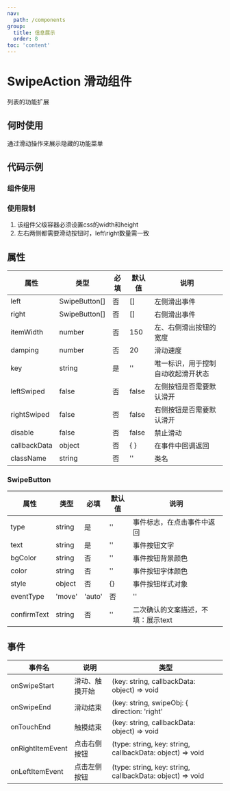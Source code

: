 ```yaml
---
nav:
  path: /components
group:
  title: 信息展示
  order: 8
toc: 'content'
---
```


# SwipeAction 滑动组件
列表的功能扩展
## 何时使用
通过滑动操作来展示隐藏的功能菜单

## 代码示例

### 组件使用
<code src='../../demo/pages/SwipeAction'></code>

### 使用限制

1. 该组件父级容器必须设置css的width和height
2. 左右两侧都需要滑动按钮时，left\right数量需一致


## 属性
| 属性         | 类型            | 必填   | 默认值 | 说明                  |
| -------------|----------------|-------|-------|------------------------------------------- |
| left         | SwipeButton[]  | 否    | []    | 左侧滑出事件                                 |
| right        | SwipeButton[]  | 否    | []    | 右侧滑出事件                                 |
| itemWidth    | number         | 否    | 150   | 左、右侧滑出按钮的宽度                         |
| damping      | number         | 否    | 20    | 滑动速度                                    |
| key          | string         | 是    | ''    | 唯一标识，用于控制自动收起滑开状态               |
| leftSwiped   | false          | 否    | false | 左侧按钮是否需要默认滑开                       |
| rightSwiped  | false          | 否    | false | 右侧按钮是否需要默认滑开                       |
| disable      | false          | 否    | false | 禁止滑动                                    |
| callbackData | object         | 否    | {   } | 在事件中回调返回                              |
| className    | string         | 否    | ''    | 类名                                        |

### SwipeButton
| 属性         | 类型            | 必填   | 默认值 | 说明                  |
| -------------|----------------|-------|-------|------------------------------------------- |
| type         | string         | 是    | ''    | 事件标志，在点击事件中返回                      |
| text         | string         | 是    | ''    | 事件按钮文字                                 |
| bgColor      | string         | 否    | ''    | 事件按钮背景颜色                              |
| color        | string         | 否    | ''    | 事件按钮字体颜色                              |
| style        | object         | 否    | {}    | 事件按钮样式对象                              |
| eventType    | 'move' | 'auto'| 否    | ''    | 二次确认方式，不填：没有二次确认；auto：点击确认；move：滑动超出最大距离触发确认 |
| confirmText  | string         | 否    | ''    | 二次确认的文案描述，不填：展示text               |

## 事件
| 事件名               | 说明                 | 类型                                       |
| --------------------|---------------------|--------------------------------------------|
| onSwipeStart        | 滑动、触摸开始        | (key: string, callbackData: object) => void |
| onSwipeEnd          | 滑动结束             | (key: string, swipeObj: { direction: 'right' | 'left',left?: boolean,right?: boolean, }, callbackData: object) => void |
| onTouchEnd          | 触摸结束             | (key: string, callbackData: object) => void |
| onRightItemEvent    | 点击右侧按钮          | (type: string, key: string, callbackData: object) => void  |
| onLeftItemEvent     | 点击左侧按钮          | (type: string, key: string, callbackData: object) => void  |

